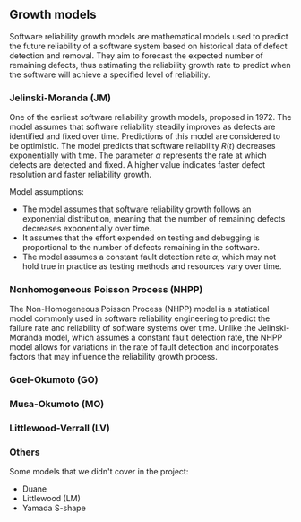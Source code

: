 ## Growth models

Software reliability growth models are mathematical models used to predict the future reliability of a software system based on historical data of defect detection and removal. They aim to forecast the expected number of remaining defects, thus estimating the reliability growth rate to predict when the software will achieve a specified level of reliability.

<!--- See: chapter 3 of the handbook. --->

### Jelinski-Moranda (JM)

One of the earliest software reliability growth models, proposed in 1972.
The model assumes that software reliability steadily improves as defects are identified and fixed over time.
Predictions of this model are considered to be optimistic.
The model predicts that software reliability $R(t)$ decreases exponentially with time.
The parameter $\alpha$ represents the rate at which defects are detected and fixed.
A higher value indicates faster defect resolution and faster reliability growth.

Model assumptions:

- The model assumes that software reliability growth follows an exponential distribution, meaning that the number of remaining defects decreases exponentially over time.
- It assumes that the effort expended on testing and debugging is proportional to the number of defects remaining in the software.
- The model assumes a constant fault detection rate $\alpha$, which may not hold true in practice as testing methods and resources vary over time.

### Nonhomogeneous Poisson Process (NHPP)

The Non-Homogeneous Poisson Process (NHPP) model is a statistical model commonly used in software reliability engineering to predict the failure rate and reliability of software systems over time. Unlike the Jelinski-Moranda model, which assumes a constant fault detection rate, the NHPP model allows for variations in the rate of fault detection and incorporates factors that may influence the reliability growth process.

### Goel-Okumoto (GO)

### Musa-Okumoto (MO)

### Littlewood-Verrall (LV)

### Others

Some models that we didn't cover in the project:

- Duane
- Littlewood (LM)
- Yamada S-shape


